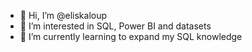 - 👋 Hi, I’m @eliskaloup
- 👀 I’m interested in SQL, Power BI and datasets
- 🌱 I’m currently learning to expand my SQL knowledge

